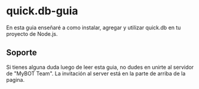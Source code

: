 # quick.db-guia

En esta guia enseñaré a como instalar, agregar y utilizar quick.db en tu proyecto de Node.js.  
  


## Soporte

Si tienes alguna duda luego de leer esta guia, no dudes en unirte al servidor de "MyBOT Team". La invitación al server está en la parte de arriba de la pagina.

